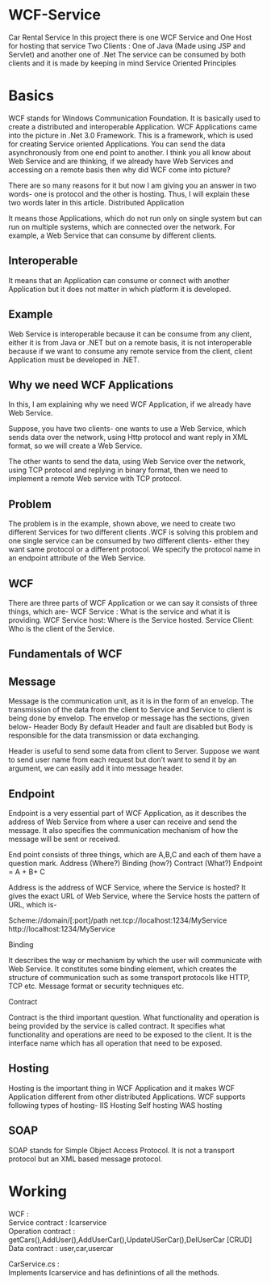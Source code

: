 # WCF-Service
Car Rental Service
In this project there is one WCF Service and One Host for hosting that service
Two Clients : One of Java (Made using JSP and Servlet) and another one of .Net
The service can be consumed by both clients and it is made by keeping in mind Service Oriented Principles

# Basics

WCF stands for Windows Communication Foundation. It is basically used to create a distributed and interoperable Application. WCF Applications came into the picture in .Net 3.0 Framework. This is a framework, which is used for creating Service oriented Applications. You can send the data asynchronously from one end point to another. I think you all know about Web Service and are thinking, if we already have Web Services and accessing on a remote basis then why did WCF come into picture?

There are so many reasons for it but now I am giving you an answer in two words- one is protocol and the other is hosting. Thus, I will explain these two words later in this article.
Distributed Application 

It means those Applications, which do not run only on single system but can run on multiple systems, which are connected over the network. For example, a Web Service that can consume by different clients.

## Interoperable

It means that an Application can consume or connect with another Application but it does not matter in which platform it is developed.

## Example

Web Service is interoperable because it can be consume from any client, either it is from Java or .NET but on a remote basis, it is not interoperable because if we want to consume any remote service from the client, client Application must be developed in .NET.

## Why we need WCF Applications

In this, I am explaining why we need WCF Application, if we already have Web Service.

Suppose, you have two clients- one wants to use a Web Service, which sends data over the network, using Http protocol and want reply in XML format, so we will create a Web Service.

The other wants to send the data, using Web Service over the network, using TCP protocol and replying in binary format, then we need to implement a remote Web service with TCP protocol.

## Problem

The problem is in the example, shown above, we need to create two different Services for two different clients .WCF is solving this problem and one single service can be consumed by two different clients- either they want same protocol or a different protocol. We specify the protocol name in an endpoint attribute of the Web Service.

## WCF

There are three parts of WCF Application or we can say it consists of three things, which are-
WCF Service : What is the service and what it is providing.
WCF Service host: Where is the Service hosted.
Service Client: Who is the client of the Service.
<br/>
## Fundamentals of WCF

## Message

Message is the communication unit, as it is in the form of an envelop. The transmission of the data from the client to Service and Service to client is being done by envelop. The envelop or message has the sections, given below-
Header 
Body
By default Header and fault are disabled but Body is responsible for the data transmission or data exchanging.

Header is useful to send some data from client to Server. Suppose we want to send user name from each request but don’t want to send it by an argument, we can easily add it into message header.

## Endpoint

Endpoint is a very essential part of WCF Application, as it describes the address of Web Service from where a user can receive and send the message. It also specifies the communication mechanism of how the message will be sent or received.

End point consists of three things, which are A,B,C and each of them have a question mark.
Address (Where?)
Binding (how?)
Contract (What?)
Endpoint = A + B+ C

Address is the address of WCF Service, where the Service is hosted? It gives the exact URL of Web Service, where the Service hosts the pattern of URL, which is-

Scheme://domain/[:port]/path
net.tcp://localhost:1234/MyService
http://localhost:1234/MyService

Binding

It describes the way or mechanism by which the user will communicate with Web Service. It constitutes some binding element, which creates the structure of communication such as some transport protocols like HTTP, TCP etc. Message format or security techniques etc.

Contract
 
Contract is the third important question. What functionality and operation is being provided by  the service is called contract. It specifies what functionality and operations are need to be exposed to the client. It is the interface name which has all operation that need to be exposed.

## Hosting

Hosting is the important thing in WCF Application and it makes WCF Application different from other distributed Applications. WCF supports following types of hosting-
IIS Hosting
Self hosting 
WAS hosting

## SOAP

SOAP stands for Simple Object Access Protocol. It is not a transport protocol but an  XML based message protocol.


# Working

WCF : <br/>
Service contract : Icarservice <br/>
Operation contract : getCars(),AddUser(),AddUserCar(),UpdateUSerCar(),DelUserCar [CRUD] <br/>
Data contract : user,car,usercar

CarService.cs : <br/>
Implements Icarservice and has definintions of all the methods.<br/>



